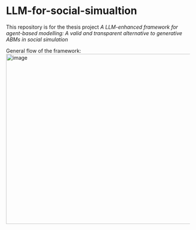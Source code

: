 # LLM-for-social-simualtion
This repository is for the thesis project *A LLM-enhanced framework for agent-based modelling: A valid and transparent alternative to generative ABMs in social simulation*

General flow of the framework:
<img width="1088" height="465" alt="image" src="https://github.com/user-attachments/assets/6520c97d-0cd2-4cb3-9f09-4dae761200dc" />
